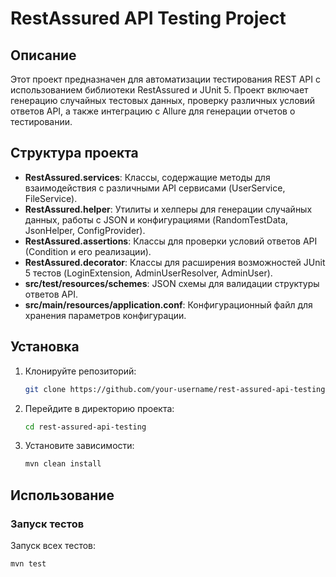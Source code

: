 # RestAssured API Testing Project

## Описание

Этот проект предназначен для автоматизации тестирования REST API с использованием библиотеки RestAssured и JUnit 5. Проект включает генерацию случайных тестовых данных, проверку различных условий ответов API, а также интеграцию с Allure для генерации отчетов о тестировании.

## Структура проекта

- **RestAssured.services**: Классы, содержащие методы для взаимодействия с различными API сервисами (UserService, FileService).
- **RestAssured.helper**: Утилиты и хелперы для генерации случайных данных, работы с JSON и конфигурациями (RandomTestData, JsonHelper, ConfigProvider).
- **RestAssured.assertions**: Классы для проверки условий ответов API (Condition и его реализации).
- **RestAssured.decorator**: Классы для расширения возможностей JUnit 5 тестов (LoginExtension, AdminUserResolver, AdminUser).
- **src/test/resources/schemes**: JSON схемы для валидации структуры ответов API.
- **src/main/resources/application.conf**: Конфигурационный файл для хранения параметров конфигурации.

## Установка

1. Клонируйте репозиторий:
    ```bash
    git clone https://github.com/your-username/rest-assured-api-testing.git
    ```
2. Перейдите в директорию проекта:
    ```bash
    cd rest-assured-api-testing
    ```
3. Установите зависимости:
    ```bash
    mvn clean install
    ```

## Использование

### Запуск тестов

Запуск всех тестов:
```bash
mvn test
